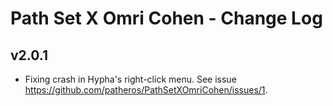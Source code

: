 
# Path Set X Omri Cohen - Change Log

## v2.0.1
* Fixing crash in Hypha's right-click menu. See issue https://github.com/patheros/PathSetXOmriCohen/issues/1.
